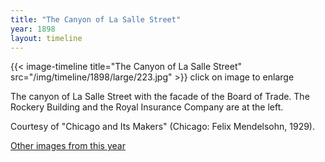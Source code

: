 ```yaml
---
title: "The Canyon of La Salle Street"
year: 1898
layout: timeline
---
```


{{< image-timeline title="The Canyon of La Salle Street" src="/img/timeline/1898/large/223.jpg" >}}
click on image to enlarge

The canyon of La Salle Street with the facade of the Board of Trade. The Rockery Building and the Royal Insurance Company are at the left. 

Courtesy of "Chicago and Its Makers" (Chicago: Felix Mendelsohn, 1929). 

[Other images from this year](/historical/timeline/1898)